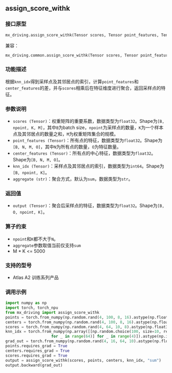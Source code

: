 ## assign_score_withk
### 接口原型
```python
mx_driving.assign_score_withk(Tensor scores, Tensor point_features, Tensor center_features, Tensor knn_idx, str aggregate='sum') -> Tensor
```
兼容：
```python
mx_driving.common.assign_score_withk(Tensor scores, Tensor point_features, Tensor center_features, Tensor knn_idx, str aggregate='sum') -> Tensor
```
### 功能描述
根据`knn_idx`得到采样点及其邻居点的索引，计算`point_features`和`center_features`的差，并与`scores`相乘后在特征维度进行聚合，返回采样点的特征。
### 参数说明
- `scores (Tensor)`：权重矩阵的重要系数，数据类型为`float32`。Shape为`[B, npoint, K, M]`，其中`B`为batch size，`npoint`为采样点的数量，`K`为一个样本点及其邻居点的数量之和，`M`为权重矩阵集合的规模。
- `point_features (Tensor)`：所有点的特征，数据类型为`float32`。Shape为`[B, N, M, O]`，其中`N`为所有点的数量，`O`为特征数量。
- `center_features (Tensor)`：所有点的中心特征，数据类型为`float32`。Shape为`[B, N, M, O]`。
- `knn_idx (Tensor)`：采样点及其邻居点的索引，数据类型为`int64`。Shape为`[B, npoint, K]`。
- `aggregate (str)`：聚合方式，默认为`sum`，数据类型为`str`。
### 返回值
- `output (Tensor)`：聚合后采样点的特征，数据类型为`float32`。Shape为`[B, O, npoint, K]`。
### 算子约束
- `npoint`和`K`都不大于`N`。
- `aggregate`参数取值当前仅支持`sum`
- M * K <= 5000
### 支持的型号
- Atlas A2 训练系列产品
### 调用示例
```python
import numpy as np
import torch, torch_npu
from mx_driving import assign_score_withk
points = torch.from_numpy(np.random.rand(4, 100, 8, 16).astype(np.float32)).npu()
centers = torch.from_numpy(np.random.rand(4, 100, 8, 16).astype(np.float32)).npu()
scores = torch.from_numpy(np.random.rand(4, 64, 10, 8).astype(np.float32)).npu()
knn_idx = torch.from_numpy(np.array([[np.random.choice(100, size=10, replace=False) 
                    for _ in range(64)] for _ in range(4)]).astype(np.int64)).npu()
grad_out = torch.from_numpy(np.random.rand(4, 16, 64, 10).astype(np.float32)).npu()
points.requires_grad = True
centers.requires_grad = True
scores.requires_grad = True
output = assign_score_withk(scores, points, centers, knn_idx, "sum")
output.backward(grad_out)
```
